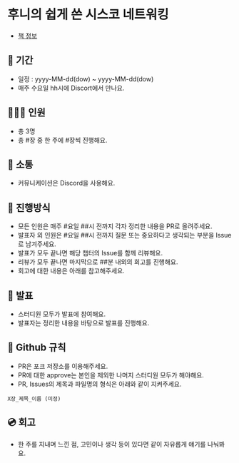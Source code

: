 # 후니의 쉽게 쓴 시스코 네트워킹
- [책 정보]([http://www.kyobobook.co.kr/product/detailViewKor.laf?ejkGb=KOR&mallGb=KOR&barcode=9788931556742&orderClick=LEa&Kc=](https://www.yes24.com/Product/Goods/113485068))

## 📆 기간
- 일정 : yyyy-MM-dd(dow) ~ yyyy-MM-dd(dow)
- 매주 수요일 hh시에 Discort에서 만나요.

## 👨‍👩‍👦 인원
- 총 3명
- 총 #장 중 한 주에 #장씩 진행해요.

## 🌈 소통
- 커뮤니케이션은 Discord을 사용해요.

## 📜 진행방식
- 모든 인원은 매주 #요일 ##시 전까지 각자 정리한 내용을 PR로 올려주세요.
- 발표자 외 인원은 #요일 ##시 전까지 질문 또는 중요하다고 생각되는 부분을 Issue로 남겨주세요.
- 발표가 모두 끝나면 해당 챕터의 Issue를 함께 리뷰해요.
- 리뷰가 모두 끝나면 마지막으로 ##분 내외의 회고를 진행해요.
- 회고에 대한 내용은 아래를 참고해주세요.

## 🎤 발표
- 스터디원 모두가 발표에 참여해요.
- 발표자는 정리한 내용을 바탕으로 발표를 진행해요.

## 🤝 Github 규칙
- PR은 포크 저장소를 이용해주세요.
- PR에 대한 approve는 본인을 제외한 나머지 스터디원 모두가 해야해요.
- PR, Issues의 제목과 파일명의 형식은 아래와 같이 지켜주세요.
```
X장_제목_이름 (미정)
```

## 💿 회고
- 한 주를 지내며 느낀 점, 고민이나 생각 등이 있다면 같이 자유롭게 얘기를 나눠봐요.
